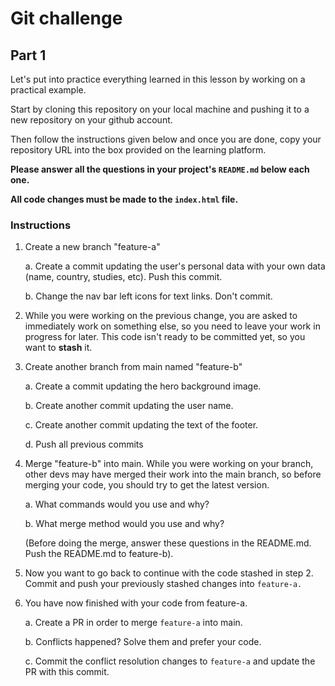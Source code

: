 # Git challenge

## Part 1

Let's put into practice everything learned in this lesson by working on a practical example.

Start by cloning this repository on your local machine and pushing it to a new repository on your github account. 

Then follow the instructions given below and once you are done, copy your repository URL into the box provided on the learning platform.

**Please answer all the questions in your project's `README.md` below each one.**

**All code changes must be made to the `index.html` file.**




### Instructions

1.  Create a new branch "feature-a"

    a. Create a commit updating the user's personal data with your own data (name, country, studies, etc). Push this commit.

    b. Change the nav bar left icons for text links. Don't commit.

2.  While you were working on the previous change, you are asked to immediately work on something else, so you need to leave your work in progress for later. This code isn't ready to be committed yet, so you want to **stash** it.

3.  Create another branch from main named "feature-b"

    a. Create a commit updating the hero background image.

    b. Create another commit updating the user name.

    c. Create another commit updating the text of the footer.

    d. Push all previous commits

4.  Merge "feature-b" into main. While you were working on your branch, other devs may have merged their work into the main branch, so before merging your code, you should try to get the latest version.

    a. What commands would you use and why?

    b. What merge method would you use and why?
    
    (Before doing the merge, answer these questions in the README.md.  Push the README.md to feature-b). 

5.  Now you want to go back to continue with the code stashed in step 2. Commit and push your previously stashed changes into `feature-a.`

6. You have now finished with your code from feature-a.

    a. Create a PR in order to merge `feature-a` into main.

    b. Conflicts happened? Solve them and prefer your code.

    c. Commit the conflict resolution changes to `feature-a` and update the PR with this commit.
